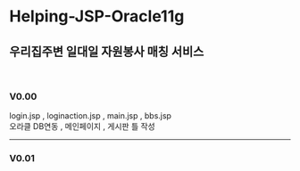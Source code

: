 # Helping-JSP-Oracle11g
<h2>우리집주변 일대일 자원봉사 매칭 서비스 </h2><br>
<h3>V0.00</h3>
login.jsp , loginaction.jsp , main.jsp , bbs.jsp <br>
오라클 DB연동 , 메인페이지 , 게시판 틀 작성
<hr><h3>V0.01</h3>

